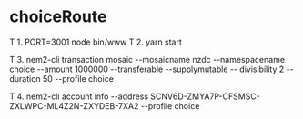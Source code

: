 # choiceRoute

T 1.
  PORT=3001 node bin/www
T 2.
  yarn start

T 3. 
  nem2-cli transaction mosaic --mosaicname nzdc --namespacename choice --amount 1000000 --transferable --supplymutable --       divisibility 2 --duration  50 --profile choice

T 4.
  nem2-cli account info --address SCNV6D-ZMYA7P-CFSMSC-ZXLWPC-ML4Z2N-ZXYDEB-7XA2 --profile choice
